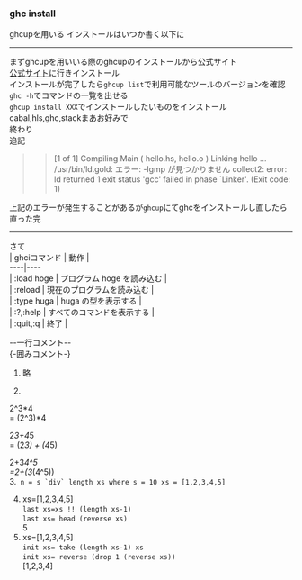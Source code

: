 ### ghc install
ghcupを用いる
インストールはいつか書く以下に
***
まずghcupを用いいる際のghcupのインストールから公式サイト  
[公式サイト](https://www.haskell.org/ghcup/)に行きインストール  
インストールが完了したら`ghcup list`で利用可能なツールのバージョンを確認  
`ghc -h`でコマンドの一覧を出せる  
`ghcup install XXX`でインストールしたいものをインストールcabal,hls,ghc,stackまあお好みで  
終わり  
追記  
>>[1 of 1] Compiling Main             ( hello.hs, hello.o )
Linking hello ...
/usr/bin/ld.gold: エラー: -lgmp が見つかりません
collect2: error: ld returned 1 exit status
'gcc' failed in phase `Linker'. (Exit code: 1)  

上記のエラーが発生することがあるが`ghcup`にてghcをインストールし直したら直った完
***
さて  
| ghciコマンド | 動作 |  
----|----   
| :load hoge | プログラム hoge を読み込む |  
| :reload | 現在のプログラムを読み込む |  
| :type huga | huga の型を表示する |  
| :?,:help | すべてのコマンドを表示する |  
| :quit,:q | 終了 |  


--一行コメント--  
{-囲みコメント-}  

1.  略

2.  
2^3*4    
= (2^3)*4  

2*3+4*5  
= (2*3) + (4*5)  

2+3*4^5  
=2+(3*(4^5))  
3.```
n = s `div` length xs
  where
    s = 10
    xs = [1,2,3,4,5]```

4.  xs=[1,2,3,4,5]  
`last xs=xs !! (length xs-1)`  
`last xs= head (reverse xs)`  
5
5.  xs=[1,2,3,4,5]   
`init xs= take (length xs-1) xs`  
`init xs= reverse (drop 1 (reverse xs))`  
[1,2,3,4]
